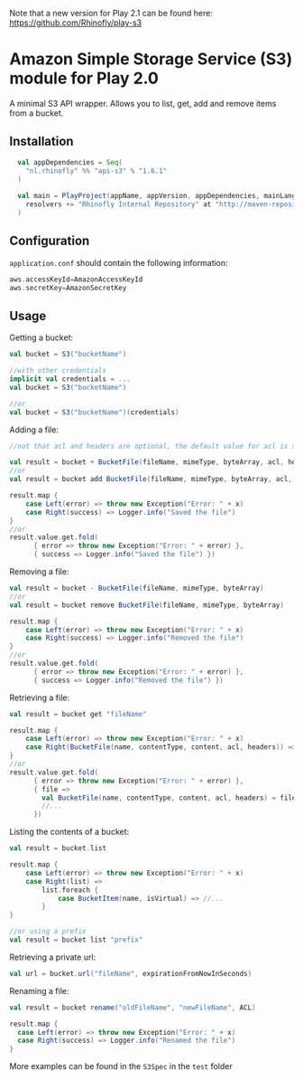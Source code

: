 Note that a new version for Play 2.1 can be found here: https://github.com/Rhinofly/play-s3

Amazon Simple Storage Service (S3) module for Play 2.0
=====================================================

A minimal S3 API wrapper. Allows you to list, get, add and remove items from a bucket.


Installation
------------

``` scala
  val appDependencies = Seq(
    "nl.rhinofly" %% "api-s3" % "1.6.1"
  )
  
  val main = PlayProject(appName, appVersion, appDependencies, mainLang = SCALA).settings(
    resolvers += "Rhinofly Internal Repository" at "http://maven-repository.rhinofly.net:8081/artifactory/libs-release-local"
  )
```

Configuration
-------------

`application.conf` should contain the following information:

``` scala
aws.accessKeyId=AmazonAccessKeyId
aws.secretKey=AmazonSecretKey
```

Usage
-----

Getting a bucket:

``` scala
val bucket = S3("bucketName")

//with other credentials
implicit val credentials = ...
val bucket = S3("bucketName")

//or
val bucket = S3("bucketName")(credentials)
```

Adding a file:

``` scala
//not that acl and headers are optional, the default value for acl is set to PUBLIC_READ.

val result = bucket + BucketFile(fileName, mimeType, byteArray, acl, headers)
//or
val result = bucket add BucketFile(fileName, mimeType, byteArray, acl, headers)

result.map { 
	case Left(error) => throw new Exception("Error: " + x)
	case Right(success) => Logger.info("Saved the file")
}
//or
result.value.get.fold(
      { error => throw new Exception("Error: " + error) },
      { success => Logger.info("Saved the file") })
```      

Removing a file:

``` scala
val result = bucket - BucketFile(fileName, mimeType, byteArray)
//or
val result = bucket remove BucketFile(fileName, mimeType, byteArray)

result.map { 
	case Left(error) => throw new Exception("Error: " + x)
	case Right(success) => Logger.info("Removed the file")
}
//or
result.value.get.fold(
      { error => throw new Exception("Error: " + error) },
      { success => Logger.info("Removed the file") })
``` 

Retrieving a file:

``` scala
val result = bucket get "fileName"

result.map { 
	case Left(error) => throw new Exception("Error: " + x)
	case Right(BucketFile(name, contentType, content, acl, headers)) => //...
}
//or
result.value.get.fold(
      { error => throw new Exception("Error: " + error) },
      { file => 
      	val BucketFile(name, contentType, content, acl, headers) = file
      	//...
      })
``` 

Listing the contents of a bucket:

``` scala
val result = bucket.list

result.map {
	case Left(error) => throw new Exception("Error: " + x)
	case Right(list) => 
		list.foreach {
	   		case BucketItem(name, isVirtual) => //...
		}
}

//or using a prefix
val result = bucket list "prefix"
```

Retrieving a private url:

``` scala
val url = bucket.url("fileName", expirationFromNowInSeconds)
```

Renaming a file:

``` scala
val result = bucket rename("oldFileName", "newFileName", ACL)

result.map { 
  case Left(error) => throw new Exception("Error: " + x)
  case Right(success) => Logger.info("Renamed the file")
}
```

More examples can be found in the `S3Spec` in the `test` folder
